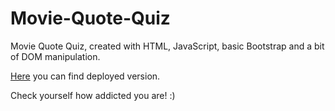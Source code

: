 # Movie-Quote-Quiz

Movie Quote Quiz, created with HTML, JavaScript, basic Bootstrap and a bit of DOM manipulation.

<a href="https://quizzical-knuth-d6d7df.netlify.com/">Here</a> you can find deployed version.

Check yourself how addicted you are! :)
